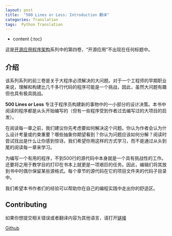 ```yaml
---
layout: post
title:  "500 Lines or Less: Introduction 翻译" 
categories: Translation
tags:  Python Translation
---
```


* content
{:toc}

这是[开源应用程序架构](http://www.aosabook.org/en/index.html)系列中的第四卷，“开源应用”不出现在任何标题中。

## 介绍

该系列系列的前三卷是关于大程序必须解决的大问题。对于一个工程师的早期职业来说，理解和构建比几千多行代码的程序可能是一个挑战，因此，虽然大问题有趣但也具有极具挑战。

**500 Lines or Less** 专注于程序员构建新的事物中的一小部分的设计决策。本书中阅读的程序都是从头开始编写的（但有一些程序受到作者过去编写过的大项目的启发）。

在阅读每一章之前，我们建议你先考虑要如何解决这个问题。你认为作者会认为什么设计考量或约束重要？哪些抽象你期望看到？你认为问题应该如何分解？阅读时尝试找出是什么让你感到惊讶。我们希望你用这样的方式学习，而不是通过从头到尾的阅读每一章来学习。

为编写一个有用的程序，不到500行的源代码中本身就是一个具有挑战性的工作。还要将之用于教学目的打印在书本上就更是一项艰巨的任务。因此，编辑们将其放到书中时偶尔保留某些源格式。每个章节的源代码在它的项目文件夹的代码子目录中。

我们希望本书作者们的经验可以帮助你在自己的编程实践中走出你的舒适区。

## Contributing

如果你想提交相关错误或者翻译内容为其他语言，请打开[链接](https://github.com/aosabook/500lines/)

[Github](https://github.com/aosabook/500lines)


